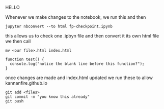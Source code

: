 HELLO

Whenever we make changes to the notebook, we run this and then
``` 	
jupyter nbconvert --to html fp-checkpoint.ipynb 
```

this allows us to check one .ipbyn file and then convert it its own html file
we then call
``` 
mv <our file>.html index.html 
```

```
function test() {
  console.log("notice the blank line before this function?");
}
```

once changes are made and index.html updated
we run these to allow kannanfire.github.io 

``` 
git add <files>
git commit -m "you know this already"
git push 
```

